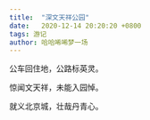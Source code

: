 ```yaml
---
title:  "深文天祥公园"
date:   2020-12-14 20:20:20 +0800
tags: 游记
author: 哈哈唏唏梦一场
---
```


公车回住地，公路标英灵。

惊闻文天祥，未能入园悼。

就义北京城，壮哉丹青心。